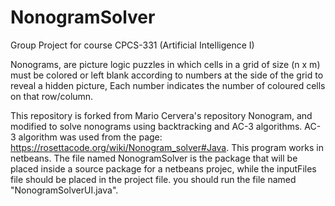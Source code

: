 # NonogramSolver

Group Project for course CPCS-331 (Artificial Intelligence I)

Nonograms, are picture logic puzzles in which cells in a grid of size (n x m) must be colored or left blank according to numbers at the side of the grid to reveal a hidden picture, Each number indicates the number of coloured cells on that row/column.

This repository is forked from Mario Cervera's repository Nonogram, and modified to solve nonograms using backtracking and AC-3 algorithms. AC-3 algorithm was used from the page: https://rosettacode.org/wiki/Nonogram_solver#Java. This program works in netbeans. The file named NonogramSolver is the package that will be placed inside a source package for a netbeans projec, while the inputFiles file should be placed in the project file. you should run the file named "NonogramSolverUI.java".
